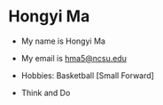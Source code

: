 # Hongyi Ma
- My name is Hongyi Ma

- My email is hma5@ncsu.edu

- Hobbies: Basketball [Small Forward]

- Think and Do
